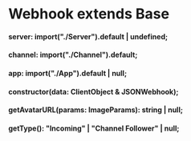 # Webhook extends Base 

#### server: import("./Server").default | undefined;
#### channel: import("./Channel").default;
#### app: import("./App").default | null;
#### constructor(data: ClientObject & JSONWebhook);
#### getAvatarURL(params: ImageParams): string | null;
#### getType(): "Incoming" | "Channel Follower" | null;

